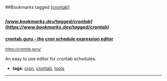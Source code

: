 ##Bookmarks tagged [[crontab]](https://www.bookmarks.dev?q=[crontab])

_<sup><sup>[www.bookmarks.dev/tagged/crontab](https://www.bookmarks.dev/tagged/crontab)</sup></sup>_
---
#### [crontab.guru - the cron schedule expression editor](https://crontab.guru/)
_<sup>https://crontab.guru/</sup>_

An easy to use editor for crontab schedules.
* **tags**: [cron](../tagged/cron.md), [crontab](../tagged/crontab.md), [tools](../tagged/tools.md)
---

